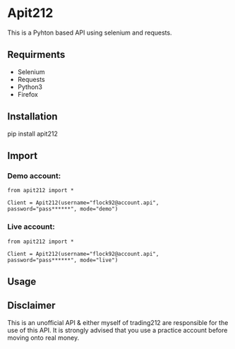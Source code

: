 # Apit212

This is a Pyhton based API using selenium and requests. 

## Requirments
* Selenium
* Requests
* Python3
* Firefox

## Installation

pip install apit212

## Import

### Demo account: 

```
from apit212 import *

Client = Apit212(username="flock92@account.api", password="pass******", mode="demo")
````

### Live account:

```
from apit212 import *

Client = Apit212(username="flock92@account.api", password="pass******", mode="live")
````

## Usage


## Disclaimer

This is an unofficial API & either myself of trading212 are responsible for the use of this API. It is strongly advised that you use a practice account before moving onto real money.
